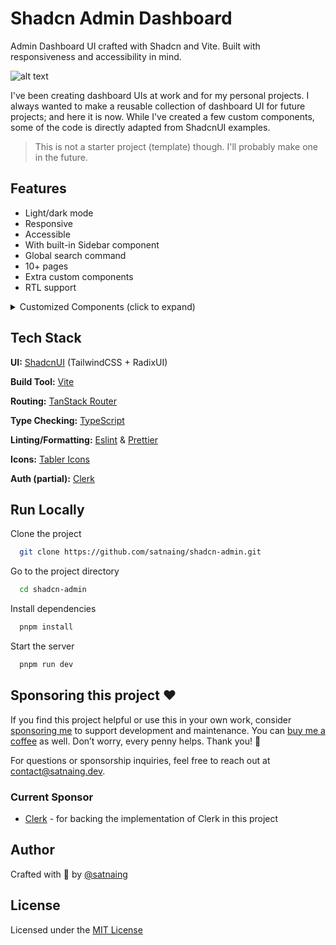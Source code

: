 # Shadcn Admin Dashboard

Admin Dashboard UI crafted with Shadcn and Vite. Built with responsiveness and accessibility in mind.

![alt text](public/images/shadcn-admin.png)

I've been creating dashboard UIs at work and for my personal projects. I always wanted to make a reusable collection of dashboard UI for future projects; and here it is now. While I've created a few custom components, some of the code is directly adapted from ShadcnUI examples.

> This is not a starter project (template) though. I'll probably make one in the future.

## Features

- Light/dark mode
- Responsive
- Accessible
- With built-in Sidebar component
- Global search command
- 10+ pages
- Extra custom components
- RTL support

<details>
<summary>Customized Components (click to expand)</summary>

This project uses Shadcn UI components, but some have been slightly modified for better RTL (Right-to-Left) support and other improvements. These customized components differ from the original Shadcn UI versions.

If you want to update components using the Shadcn CLI (e.g., `npx shadcn@latest add <component>`), it's generally safe for non-customized components. For the listed customized ones, you may need to manually merge changes to preserve the project's modifications and avoid overwriting RTL support or other updates.

> If you don't require RTL support, you can safely update the 'RTL Updated Components' via the Shadcn CLI, as these changes are primarily for RTL compatibility. The 'Modified Components' may have other customizations to consider.

### Modified Components

- scroll-area
- sonner

### RTL Updated Components

- alert-dialog
- calendar
- command
- dialog
- dropdown-menu
- select
- table
- sheet
- sidebar
- switch

**Notes:**

- **Modified Components**: These have general updates, potentially including RTL adjustments.
- **RTL Updated Components**: These have specific changes for RTL language support (e.g., layout, positioning).
- For implementation details, check the source files in `src/components/ui/`.
- All other Shadcn UI components in the project are standard and can be safely updated via the CLI.

</details>

## Tech Stack

**UI:** [ShadcnUI](https://ui.shadcn.com) (TailwindCSS + RadixUI)

**Build Tool:** [Vite](https://vitejs.dev/)

**Routing:** [TanStack Router](https://tanstack.com/router/latest)

**Type Checking:** [TypeScript](https://www.typescriptlang.org/)

**Linting/Formatting:** [Eslint](https://eslint.org/) & [Prettier](https://prettier.io/)

**Icons:** [Tabler Icons](https://tabler.io/icons)

**Auth (partial):** [Clerk](https://go.clerk.com/GttUAaK)

## Run Locally

Clone the project

```bash
  git clone https://github.com/satnaing/shadcn-admin.git
```

Go to the project directory

```bash
  cd shadcn-admin
```

Install dependencies

```bash
  pnpm install
```

Start the server

```bash
  pnpm run dev
```

## Sponsoring this project ❤️

If you find this project helpful or use this in your own work, consider [sponsoring me](https://github.com/sponsors/satnaing) to support development and maintenance. You can [buy me a coffee](https://buymeacoffee.com/satnaing) as well. Don’t worry, every penny helps. Thank you! 🙏

For questions or sponsorship inquiries, feel free to reach out at [contact@satnaing.dev](mailto:contact@satnaing.dev).

### Current Sponsor

- [Clerk](https://go.clerk.com/GttUAaK) - for backing the implementation of Clerk in this project

## Author

Crafted with 🤍 by [@satnaing](https://github.com/satnaing)

## License

Licensed under the [MIT License](https://choosealicense.com/licenses/mit/)
